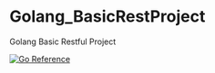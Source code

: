 # Golang_BasicRestProject
 Golang Basic Restful Project
 
 <a href="https://pkg.go.dev/github.com/TheOryZ/Golang_BasicRestProject"><img src="https://pkg.go.dev/badge/github.com/TheOryZ/Golang_BasicRestProject.svg" alt="Go Reference"></a>
